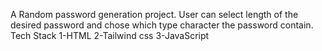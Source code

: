A Random password generation project. User can select length of the desired password and chose which type character the password contain.
Tech Stack
1-HTML
2-Tailwind css
3-JavaScript
